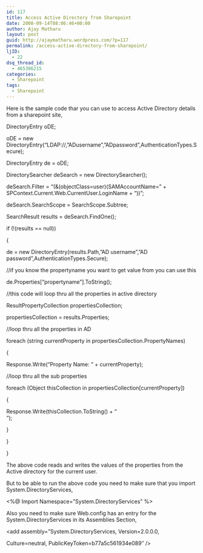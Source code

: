 ```yaml
---
id: 117
title: Access Active Directory from Sharepoint
date: 2008-09-14T08:06:46+00:00
author: Ajay Matharu
layout: post
guid: http://ajaymatharu.wordpress.com/?p=117
permalink: /access-active-directory-from-sharepoint/
ljID:
  - 22
dsq_thread_id:
  - 465386215
categories:
  - Sharepoint
tags:
  - Sharepoint
---
```

Here is the sample code thar you can use to access Active Directory details from a sharepoint site,

DirectoryEntry oDE;
  
oDE = new DirectoryEntry(&#8220;LDAP://<ldapserver>,&#8221;ADusername&#8221;,&#8221;ADpassword&#8221;,AuthenticationTypes.Secure);

DirectoryEntry de = oDE;

DirectorySearcher deSearch = new DirectorySearcher();

deSearch.Filter = &#8220;(&(objectClass=user)(SAMAccountName=&#8221; + SPContext.Current.Web.CurrentUser.LoginName + &#8220;))&#8221;;

deSearch.SearchScope = SearchScope.Subtree;

SearchResult results = deSearch.FindOne();

if (!(results == null))
  
{
  
de = new DirectoryEntry(results.Path,&#8221;AD username&#8221;,&#8221;AD password&#8221;,AuthenticationTypes.Secure);

//if you know the propertyname you want to get value from you can use this
  
de.Properties[&#8220;propertyname&#8221;].ToString();

//this code will loop thru all the properties in active directory
  
ResultPropertyCollection propertiesCollection;

propertiesCollection = results.Properties;

//loop thru all the properties in AD
  
foreach (string currentProperty in propertiesCollection.PropertyNames)
  
{

Response.Write(&#8220;Property Name: &#8221; + currentProperty);

//loop thru all the sub properties
  
foreach (Object thisCollection in propertiesCollection[currentProperty])
  
{

Response.Write(thisCollection.ToString() + &#8220;<br/>&#8221;);
  
}
  
}
  
}

The above code reads and writes the values of the properties from the Active directory for the current user.
  
But to be able to run the above code you need to make sure that you import System.DirectoryServices,
  
<%@ Import Namespace=&#8221;System.DirectoryServices&#8221; %>
  
Also you need to make sure Web.config has an entry for the System.DirectoryServices in its Assemblies Section,

<assemblies>
  
<add assembly=&#8221;System.DirectoryServices, Version=2.0.0.0,
  
Culture=neutral, PublicKeyToken=b77a5c561934e089&#8243; />
  
</assemblies>